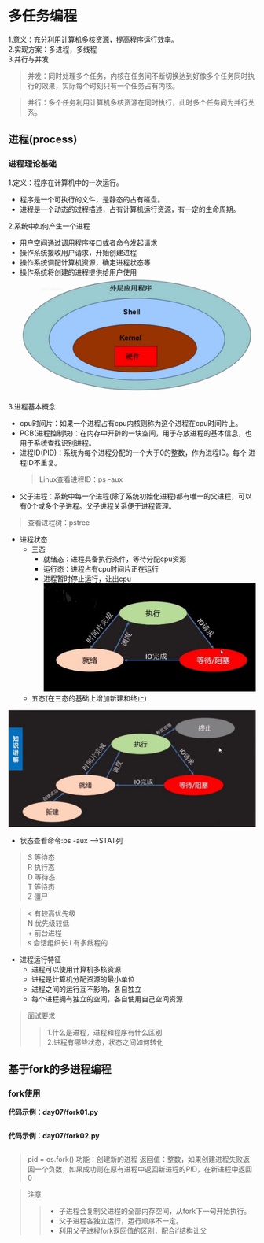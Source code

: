 # 多任务编程
1.意义：充分利用计算机多核资源，提高程序运行效率。  
2.实现方案：多进程，多线程  
3.并行与并发
>并发：同时处理多个任务，内核在任务间不断切换达到好像多个任务同时执行的效果，实际每个时刻只有一个任务占有内核。  

>并行：多个任务利用计算机多核资源在同时执行，此时多个任务间为并行关系。
## 进程(process)
### 进程理论基础
1.定义：程序在计算机中的一次运行。
* 程序是一个可执行的文件，是静态的占有磁盘。
* 进程是一个动态的过程描述，占有计算机运行资源，有一定的生命周期。  

2.系统中如何产生一个进程
* 用户空间通过调用程序接口或者命令发起请求
* 操作系统接收用户请求，开始创建进程  
* 操作系统调配计算机资源，确定进程状态等
* 操作系统将创建的进程提供给用户使用  
![多任务](多任务.jpg)

3.进程基本概念
* cpu时间片：如果一个进程占有cpu内核则称为这个进程在cpu时间片上。
* PCB(进程控制块)：在内存中开辟的一块空间，用于存放进程的基本信息，也用于系统查找识别进程。
* 进程ID(PID)：系统为每个进程分配的一个大于0的整数，作为进程ID。每个 进程ID不重复。
     >Linux查看进程ID：ps -aux
* 父子进程：系统中每一个进程(除了系统初始化进程)都有唯一的父进程，可以有0个或多个子进程。父子进程关系便于进程管理。
>查看进程树：pstree
* 进程状态  
    * 三态  
        * 就绪态：进程具备执行条件，等待分配cpu资源
        * 运行态：进程占有cpu时间片正在运行
        * 进程暂时停止运行，让出cpu  
![进程状态三态图](进程状态三态图.jpg)       
    * 五态(在三态的基础上增加新建和终止)

![进程状态五态图](进程状态五态图.jpg)
* 状态查看命令:ps -aux -->STAT列
>S 等待态  
R 执行态  
D 等待态  
T 等待态  
Z 僵尸  

> < 有较高优先级  
N 优先级较低  
\+ 前台进程  
s 会话组织长
l 有多线程的
* 进程运行特征
    * 进程可以使用计算机多核资源
    * 进程是计算机分配资源的最小单位  
    * 进程之间的运行互不影响，各自独立
    * 每个进程拥有独立的空间，各自使用自己空间资源  

>面试要求
>>1.什么是进程，进程和程序有什么区别  
>>2.进程有哪些状态，状态之间如何转化  
## 基于fork的多进程编程
### fork使用
**代码示例：day07/fork01.py**
```python
```
**代码示例：day07/fork02.py**
```python
```
>pid = os.fork()
功能：创建新的进程
返回值：整数，如果创建进程失败返回一个负数，如果成功则在原有进程中返回新进程的PID，在新进程中返回0

>注意
>>* 子进程会复制父进程的全部内存空间，从fork下一句开始执行。
>>* 父子进程各独立运行，运行顺序不一定。
>>* 利用父子进程fork返回值的区别，配合if结构让父
